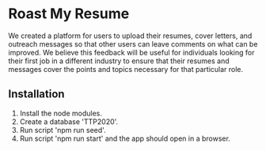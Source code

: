 # Roast My Resume

We created a platform for users to upload their resumes, cover letters, and outreach messages so that other users can leave comments on what can be improved. We believe this feedback will be useful for individuals looking for their first job in a different industry to ensure that their resumes and messages cover the points and topics necessary for that particular role.

## Installation

1. Install the node modules.
2. Create a database 'TTP2020'.
3. Run script 'npm run seed'.
4. Run script 'npm run start' and the app should open in a browser.

